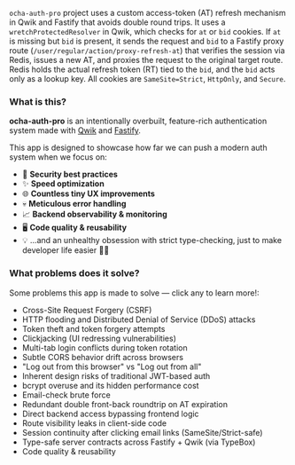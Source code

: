 `ocha-auth-pro` project uses a custom access-token (AT) refresh mechanism in Qwik and Fastify that avoids double round trips. It uses a `wretchProtectedResolver` in Qwik, which checks for `at` or `bid` cookies. If `at` is missing but `bid` is present, it sends the request and `bid` to a Fastify proxy route (`/user/regular/action/proxy-refresh-at`) that verifies the session via Redis, issues a new AT, and proxies the request to the original target route. Redis holds the actual refresh token (RT) tied to the `bid`, and the `bid` acts only as a lookup key. All cookies are `SameSite=Strict`, `HttpOnly`, and `Secure`.

### What is this?

**ocha-auth-pro** is an intentionally overbuilt, feature-rich authentication system made with [Qwik](https://qwik.dev) and [Fastify](https://fastify.dev).

This app is designed to showcase how far we can push a modern auth system when we focus on:

- 🧠 **Security best practices**
- ✨ **Speed optimization**
- 🌐 **Countless tiny UX improvements**
- 💀 **Meticulous error handling**
- 📈 **Backend observability & monitoring**
- 🖥️ **Code quality & reusability**
- 💡 ...and an unhealthy obsession with strict type-checking, just to make developer life easier 🥲🔥

### What problems does it solve?

Some problems this app is made to solve — click any to learn more!:

- Cross-Site Request Forgery (CSRF)
- HTTP flooding and Distributed Denial of Service (DDoS) attacks
- Token theft and token forgery attempts
- Clickjacking (UI redressing vulnerabilities)
- Multi-tab login conflicts during token rotation
- Subtle CORS behavior drift across browsers
- "Log out from this browser" vs "Log out from all"
- Inherent design risks of traditional JWT-based auth
- bcrypt overuse and its hidden performance cost
- Email-check brute force
- Redundant double front-back roundtrip on AT expiration
- Direct backend access bypassing frontend logic
- Route visibility leaks in client-side code
- Session continuity after clicking email links (SameSite/Strict-safe)
- Type-safe server contracts across Fastify + Qwik (via TypeBox)
- Code quality & reusability

